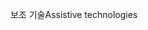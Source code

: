 <span data-ttu-id="2f75a-101">보조 기술</span><span class="sxs-lookup"><span data-stu-id="2f75a-101">Assistive technologies</span></span>